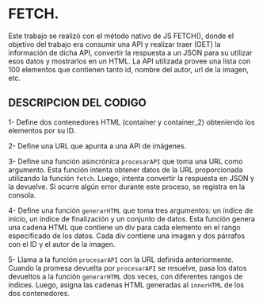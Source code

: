 # FETCH.

Este trabajo se realizó con el método nativo de JS FETCH(), donde el objetivo del trabajo era consumir una API y realizar traer (GET) la información de dicha API, convertir la respuesta a un JSON para su utilizar esos datos y mostrarlos en un HTML.
La API utilizada provee una lista con 100 elementos que contienen tanto id, nombre del autor, url de la imagen, etc.

## DESCRIPCION DEL CODIGO

1- Define dos contenedores HTML (container y container_2) obteniendo los elementos por su ID.

2- Define una URL que apunta a una API de imágenes.

3- Define una función asincrónica `procesarAPI` que toma una URL como argumento. Esta función intenta obtener datos de la URL proporcionada utilizando la función `fetch`. Luego, intenta convertir la respuesta en JSON y la devuelve. Si ocurre algún error durante este proceso, se registra en la consola.

4- Define una función `generarHTML` que toma tres argumentos: un índice de inicio, un índice de finalización y un conjunto de datos. Esta función genera una cadena HTML que contiene un div para cada elemento en el rango especificado de los datos. Cada div contiene una imagen y dos párrafos con el ID y el autor de la imagen.

5- Llama a la función `procesarAPI` con la URL definida anteriormente. Cuando la promesa devuelta por `procesarAPI` se resuelve, pasa los datos devueltos a la función `generarHTML` dos veces, con diferentes rangos de índices. Luego, asigna las cadenas HTML generadas al `innerHTML` de los dos contenedores.
